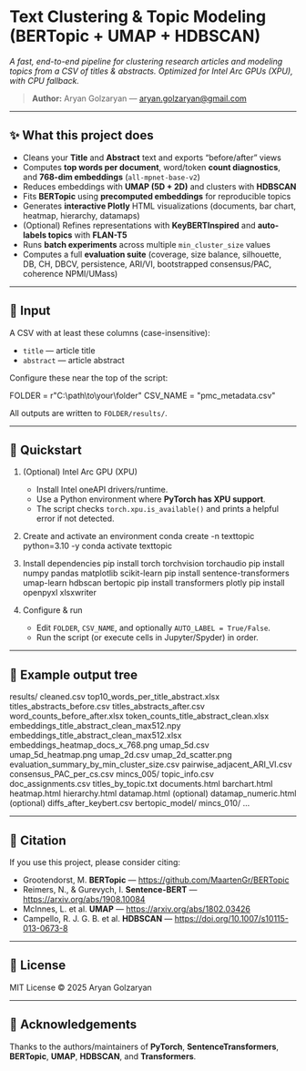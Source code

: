 # Text Clustering & Topic Modeling (BERTopic + UMAP + HDBSCAN)

*A fast, end-to-end pipeline for clustering research articles and modeling topics from a CSV of titles & abstracts. Optimized for Intel Arc GPUs (XPU), with CPU fallback.*

> **Author:** Aryan Golzaryan — aryan.golzaryan@gmail.com

---

## ✨ What this project does

- Cleans your **Title** and **Abstract** text and exports “before/after” views  
- Computes **top words per document**, word/token **count diagnostics**, and **768-dim embeddings** (`all-mpnet-base-v2`)  
- Reduces embeddings with **UMAP (5D + 2D)** and clusters with **HDBSCAN**  
- Fits **BERTopic** using **precomputed embeddings** for reproducible topics  
- Generates **interactive Plotly** HTML visualizations (documents, bar chart, heatmap, hierarchy, datamaps)  
- (Optional) Refines representations with **KeyBERTInspired** and **auto-labels topics** with **FLAN-T5**  
- Runs **batch experiments** across multiple `min_cluster_size` values  
- Computes a full **evaluation suite** (coverage, size balance, silhouette, DB, CH, DBCV, persistence, ARI/VI, bootstrapped consensus/PAC, coherence NPMI/UMass)

---

## 🧾 Input

A CSV with at least these columns (case-insensitive):

- `title` — article title  
- `abstract` — article abstract

Configure these near the top of the script:

FOLDER = r"C:\path\to\your\folder"
CSV_NAME = "pmc_metadata.csv"

All outputs are written to `FOLDER/results/`.

---

## 🚀 Quickstart

1. (Optional) Intel Arc GPU (XPU)
   - Install Intel oneAPI drivers/runtime.
   - Use a Python environment where **PyTorch has XPU support**.
   - The script checks `torch.xpu.is_available()` and prints a helpful error if not detected.

2. Create and activate an environment
   conda create -n texttopic python=3.10 -y
   conda activate texttopic

3. Install dependencies
   pip install torch torchvision torchaudio
   pip install numpy pandas matplotlib scikit-learn
   pip install sentence-transformers umap-learn hdbscan bertopic
   pip install transformers plotly
   pip install openpyxl xlsxwriter

4. Configure & run
   - Edit `FOLDER`, `CSV_NAME`, and optionally `AUTO_LABEL = True/False`.
   - Run the script (or execute cells in Jupyter/Spyder) in order.

---

## 📂 Example output tree

results/
  cleaned.csv
  top10_words_per_title_abstract.xlsx
  titles_abstracts_before.csv
  titles_abstracts_after.csv
  word_counts_before_after.xlsx
  token_counts_title_abstract_clean.xlsx
  embeddings_title_abstract_clean_max512.npy
  embeddings_title_abstract_clean_max512.xlsx
  embeddings_heatmap_docs_x_768.png
  umap_5d.csv
  umap_5d_heatmap.png
  umap_2d.csv
  umap_2d_scatter.png
  evaluation_summary_by_min_cluster_size.csv
  pairwise_adjacent_ARI_VI.csv
  consensus_PAC_per_cs.csv
  mincs_005/
    topic_info.csv
    doc_assignments.csv
    titles_by_topic.txt
    documents.html
    barchart.html
    heatmap.html
    hierarchy.html
    datamap.html (optional)
    datamap_numeric.html (optional)
    diffs_after_keybert.csv
    bertopic_model/
  mincs_010/
    ...


---

## 📜 Citation

If you use this project, please consider citing:

- Grootendorst, M. **BERTopic** — https://github.com/MaartenGr/BERTopic  
- Reimers, N., & Gurevych, I. **Sentence-BERT** — https://arxiv.org/abs/1908.10084  
- McInnes, L. et al. **UMAP** — https://arxiv.org/abs/1802.03426  
- Campello, R. J. G. B. et al. **HDBSCAN** — https://doi.org/10.1007/s10115-013-0673-8

---

## 📄 License

MIT License © 2025 Aryan Golzaryan

---

## 🙏 Acknowledgements

Thanks to the authors/maintainers of **PyTorch**, **SentenceTransformers**, **BERTopic**, **UMAP**, **HDBSCAN**, and **Transformers**.

